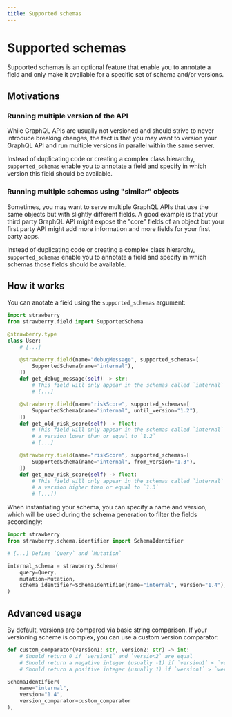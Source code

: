 ```yaml
---
title: Supported schemas
---
```


# Supported schemas

Supported schemas is an optional feature that enable you to annotate a field and
only make it available for a specific set of schema and/or versions.

## Motivations

### Running multiple version of the API

While GraphQL APIs are usually not versioned and should strive to never introduce
breaking changes, the fact is that you may want to version your GraphQL API and
run multiple versions in parallel within the same server.

Instead of duplicating code or creating a complex class hierarchy, `supported_schemas`
enable you to annotate a field and specify in which version this field should be
available.

### Running multiple schemas using "similar" objects

Sometimes, you may want to serve multiple GraphQL APIs that use the same objects
but with slightly different fields. A good example is that your third party GraphQL 
API might expose the "core" fields of an object but your first party API might 
add more information and more fields for your first party apps.

Instead of duplicating code or creating a complex class hierarchy, `supported_schemas`
enable you to annotate a field and specify in which schemas those fields should
be available.

## How it works

You can anotate a field using the `supported_schemas` argument:

```python
import strawberry
from strawberry.field import SupportedSchema

@strawberry.type
class User:
    # [...]

    @strawberry.field(name="debugMessage", supported_schemas=[
        SupportedSchema(name="internal"),
    ])
    def get_debug_message(self) -> str:
        # This field will only appear in the schemas called `internal`
        # [...]

    @strawberry.field(name="riskScore", supported_schemas=[
        SupportedSchema(name="internal", until_version="1.2"),
    ])
    def get_old_risk_score(self) -> float:
        # This field will only appear in the schemas called `internal` that have
        # a version lower than or equal to `1.2`
        # [...]

    @strawberry.field(name="riskScore", supported_schemas=[
        SupportedSchema(name="internal", from_version="1.3"),
    ])
    def get_new_risk_score(self) -> float:
        # This field will only appear in the schemas called `internal` that have
        # a version higher than or equal to `1.3`
        # [...])
```

When instantiating your schema, you can specify a name and version, which will
be used during the schema generation to filter the fields accordingly:

```python
import strawberry
from strawberry.schema.identifier import SchemaIdentifier

# [...] Define `Query` and `Mutation`

internal_schema = strawberry.Schema(
    query=Query,
    mutation=Mutation,
    schema_identifier=SchemaIdentifier(name="internal", version="1.4"),
)
```

## Advanced usage

By default, versions are compared via basic string comparison. If your versioning
scheme is complex, you can use a custom version comparator:

```python
def custom_comparator(version1: str, version2: str) -> int:
    # Should return 0 if `version1` and `version2` are equal
    # Should return a negative integer (usually -1) if `version1` < `version2`
    # Should return a positive integer (usually 1) if `version1` > `version2`

SchemaIdentifier(
    name="internal",
    version="1.4",
    version_comparator=custom_comparator
),
```